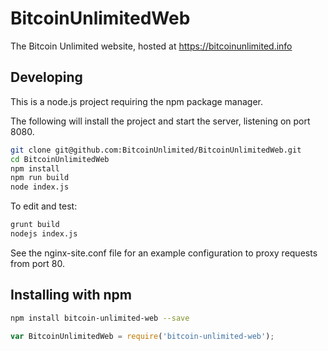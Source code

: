 # BitcoinUnlimitedWeb

The Bitcoin Unlimited website, hosted at https://bitcoinunlimited.info

## Developing

This is a node.js project requiring the npm package manager.

The following will install the project and start the server, listening on port 8080.

```bash
git clone git@github.com:BitcoinUnlimited/BitcoinUnlimitedWeb.git
cd BitcoinUnlimitedWeb
npm install
npm run build
node index.js
```

To edit and test:
```bash
grunt build
nodejs index.js
```

See the nginx-site.conf file for an example configuration to proxy requests from port 80.

## Installing with npm

```bash
npm install bitcoin-unlimited-web --save
```

```javascript
var BitcoinUnlimitedWeb = require('bitcoin-unlimited-web');
```
